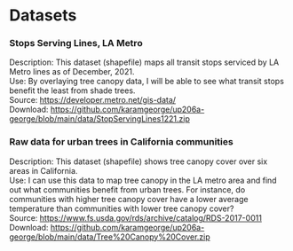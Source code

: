 # Datasets
### Stops Serving Lines, LA Metro
Description: This dataset (shapefile) maps all transit stops serviced by LA Metro lines as of December, 2021.
<br>
Use: By overlaying tree canopy data, I will be able to see what transit stops benefit the least from shade trees.
<br>
Source: https://developer.metro.net/gis-data/
<br>
Download: https://github.com/karamgeorge/up206a-george/blob/main/data/StopServingLines1221.zip
<br>
### Raw data for urban trees in California communities
Description: This dataset (shapefile) shows tree canopy cover over six areas in California.
<br>
Use: I can use this data to map tree canopy in the LA metro area and find out what communities benefit from urban trees. For instance, do communities with higher tree canopy cover have a lower average temperature than communities with lower tree canopy cover?
<br>
Source: https://www.fs.usda.gov/rds/archive/catalog/RDS-2017-0011
<br>
Download: https://github.com/karamgeorge/up206a-george/blob/main/data/Tree%20Canopy%20Cover.zip
